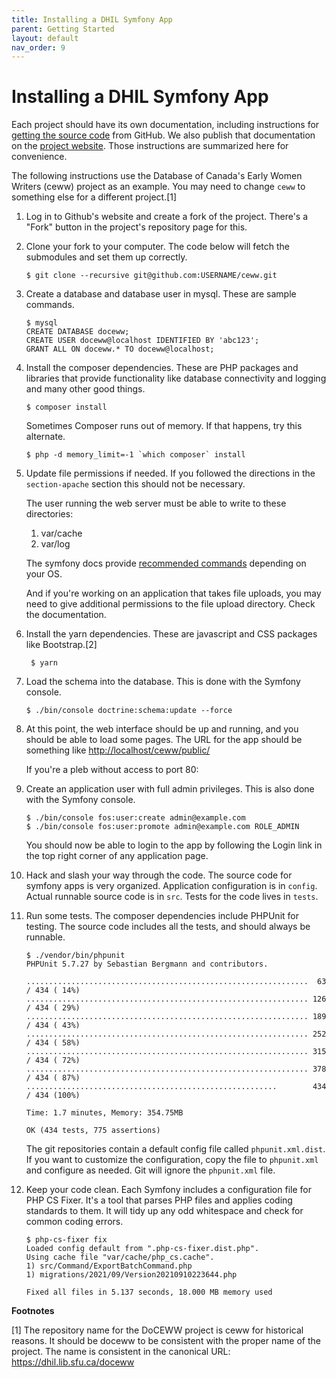 ```yaml
---
title: Installing a DHIL Symfony App
parent: Getting Started
layout: default
nav_order: 9
---
```


# Installing a DHIL Symfony App

Each project should have its own documentation, including instructions
for [getting the source
code](https://github.com/sfu-dhil/ceww-docs/blob/master/source/install.rst)
from GitHub. We also publish that documentation on the [project
website](https://dhil.lib.sfu.ca/doceww/docs/html/install.html). Those
instructions are summarized here for convenience.

The following instructions use the Database of Canada's Early Women
Writers (ceww) project as an example. You may need to change `ceww` to
something else for a different project.[1]

1. Log in to Github's website and create a fork of the project. There's
    a "Fork" button in the project's repository page for this.

2. Clone your fork to your computer. The code below will fetch the
    submodules and set them up correctly.
    
     ```console
     $ git clone --recursive git@github.com:USERNAME/ceww.git
     ```
    
3. Create a database and database user in mysql. These are sample
    commands.

     ``` console
     $ mysql
    CREATE DATABASE doceww;
    CREATE USER doceww@localhost IDENTIFIED BY 'abc123';
    GRANT ALL ON doceww.* TO doceww@localhost;
    ```

4. Install the composer dependencies. These are PHP packages and
    libraries that provide functionality like database connectivity and
    logging and many other good things.

     ``` console
     $ composer install
     ```

    Sometimes Composer runs out of memory. If that happens, try this
    alternate.

     ``` console
     $ php -d memory_limit=-1 `which composer` install
     ```

5. Update file permissions if needed. If you followed the directions in
    the `section-apache` section this should not be necessary.

    The user running the web server must be able to write to these 
    directories:
   1. var/cache
   2. var/log
   
   The symfony docs provide
       [recommended
       commands](http://symfony.com/doc/current/setup/file_permissions.html)
       depending on your OS.

   And if you're working on an application that takes file uploads, you
   may need to give additional permissions to the file upload
   directory. Check the documentation.

6. Install the yarn dependencies. These are javascript and CSS
    packages like Bootstrap.[2]

   ``` console
    $ yarn
   ```

7. Load the schema into the database. This is done with the Symfony
    console.

     ``` console
     $ ./bin/console doctrine:schema:update --force
     ```

8. At this point, the web interface should be up and running, and you
    should be able to load some pages. The URL for the app should be
    something like <http://localhost/ceww/public/>

    <div class="note">
    If you're a pleb without access to port 80:
    <http://localhost:8080/ceww/public/>
    </div>

9. Create an application user with full admin privileges. This is also
   done with the Symfony console.

    ``` console
    $ ./bin/console fos:user:create admin@example.com
    $ ./bin/console fos:user:promote admin@example.com ROLE_ADMIN
    ```

   You should now be able to login to the app by following the Login
   link in the top right corner of any application page.

10. Hack and slash your way through the code. The source code for
    symfony apps is very organized. Application configuration is in
    `config`. Actual runnable source code is in `src`.
    Tests for the code lives in `tests`.

11. Run some tests. The composer dependencies include PHPUnit for
    testing. The source code includes all the tests, and should always
    be runnable.

     ``` console
     $ ./vendor/bin/phpunit
     PHPUnit 5.7.27 by Sebastian Bergmann and contributors.
    
     ...............................................................  63 / 434 ( 14%)
     ............................................................... 126 / 434 ( 29%)
     ............................................................... 189 / 434 ( 43%)
     ............................................................... 252 / 434 ( 58%)
     ............................................................... 315 / 434 ( 72%)
     ............................................................... 378 / 434 ( 87%)
     ........................................................        434 / 434 (100%)
    
     Time: 1.7 minutes, Memory: 354.75MB
    
     OK (434 tests, 775 assertions)
    ```

    The git repositories contain a default config file called
    `phpunit.xml.dist`. If you want to customize the configuration, copy
    the file to `phpunit.xml` and configure as needed. Git will ignore
    the `phpunit.xml` file.

12. Keep your code clean. Each Symfony includes a configuration file for PHP 
    CS Fixer. It's a tool that parses PHP files and applies coding standards 
    to them. It will tidy up any odd whitespace and check for common coding 
    errors.

    ```console
    $ php-cs-fixer fix
    Loaded config default from ".php-cs-fixer.dist.php".
    Using cache file "var/cache/php_cs.cache".
    1) src/Command/ExportBatchCommand.php
    1) migrations/2021/09/Version20210910223644.php

    Fixed all files in 5.137 seconds, 18.000 MB memory used
    ```

**Footnotes**

[1] The repository name for the DoCEWW project is ceww for historical
reasons. It should be doceww to be consistent with the proper name of
the project. The name is consistent in the canonical URL:
<https://dhil.lib.sfu.ca/doceww>
